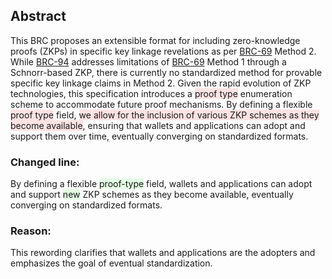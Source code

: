 <style>
  .highlight-remove {
    background-color: rgba(255, 0, 0, 0.1); /* Red with 30% opacity */
  }
  .highlight-add {
    background-color: rgba(0, 255, 0, 0.1); /* Green with 30% opacity */
  }
</style>

<h2>Abstract</h2>
<p>
This BRC proposes an extensible format for including zero-knowledge proofs (ZKPs) in specific key linkage revelations as per <a href="../key-derivation/0069.md">BRC-69</a> Method 2. While <a href="../key-derivation/0094.md">BRC-94</a> addresses limitations of <a href="../key-derivation/0069.md">BRC-69</a> Method 1 through a Schnorr-based ZKP, there is currently no standardized method for provable specific key linkage claims in Method 2. Given the rapid evolution of ZKP technologies, this specification introduces a <span class="highlight-remove">proof type</span> enumeration scheme to accommodate future proof mechanisms. By defining a flexible <span class="highlight-remove">proof type</span> field, <span class="highlight-remove">we allow for the inclusion of various ZKP schemes as they become available</span>, ensuring that wallets and applications can adopt and support them over time, eventually converging on standardized formats.
</p>

<h3>Changed line:</h3>
<p>
By defining a flexible <span class="highlight-add">proof-type</span> field, wallets and applications can adopt and support <span class="highlight-add">new</span> ZKP schemes as they become available, eventually converging on standardized formats.
</p>

<h3>Reason:</h3>
<p>
This rewording clarifies that wallets and applications are the adopters and emphasizes the goal of eventual standardization.
</p>
